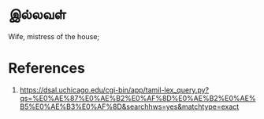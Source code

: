# இல்லவள்
Wife, mistress of the house;


# References
1. https://dsal.uchicago.edu/cgi-bin/app/tamil-lex_query.py?qs=%E0%AE%87%E0%AE%B2%E0%AF%8D%E0%AE%B2%E0%AE%B5%E0%AE%B3%E0%AF%8D&searchhws=yes&matchtype=exact
